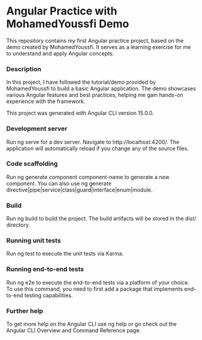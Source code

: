 # Angular Practice with MohamedYoussfi Demo
This repository contains my first Angular practice project, based on the demo created by MohamedYoussfi. It serves as a learning exercise for me to understand and apply Angular concepts.

### Description
In this project, I have followed the tutorial/demo provided by MohamedYoussfi to build a basic Angular application. The demo showcases various Angular features and best practices, helping me gain hands-on experience with the framework.

This project was generated with Angular CLI version 15.0.0.

### Development server
Run ng serve for a dev server. Navigate to http://localhost:4200/. The application will automatically reload if you change any of the source files.

### Code scaffolding
Run ng generate component component-name to generate a new component. You can also use ng generate directive|pipe|service|class|guard|interface|enum|module.

### Build
Run ng build to build the project. The build artifacts will be stored in the dist/ directory.

### Running unit tests
Run ng test to execute the unit tests via Karma.

### Running end-to-end tests
Run ng e2e to execute the end-to-end tests via a platform of your choice. To use this command, you need to first add a package that implements end-to-end testing capabilities.

### Further help
To get more help on the Angular CLI use ng help or go check out the Angular CLI Overview and Command Reference page.
